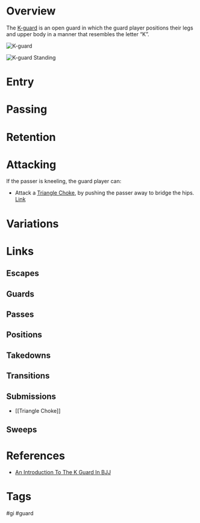 # Overview
The <u>K-guard</u> is an open guard in which the guard player positions their legs and upper body in a manner that resembles the letter “K”.

![K-guard](https://i.imgur.com/mdftcbW.jpg)

![K-guard Standing](https://www.nagafighter.com/wp-content/uploads//k-guard-1.jpg)
# Entry

# Passing
# Retention
# Attacking
If the passer is kneeling, the guard player can:
- Attack a [Triangle Choke](obsidian://open?vault=Obsidian-BJJ-Notes&file=Submissions%2FTriangle%20Choke), by pushing the passer away to bridge the hips. [Link](https://youtu.be/abMZW1GXS5I?si=oyJY44wr5SGVv7g_&t=53)
# Variations
# Links
## Escapes
## Guards
## Passes
## Positions
## Takedowns
## Transitions
## Submissions
- [[Triangle Choke]]
## Sweeps
# References
- [An Introduction To The K Guard In BJJ](https://evolve-mma.com/blog/an-introduction-to-the-k-guard-in-bjj/)
# Tags
#gi #guard 